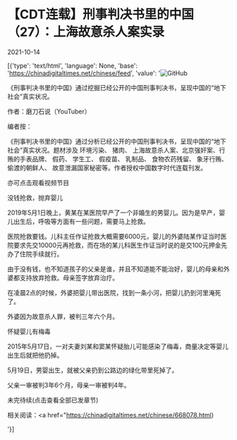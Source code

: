 # 【CDT连载】刑事判决书里的中国（27）：上海故意杀人案实录

2021-10-14

[{'type': 'text/html', 'language': None, 'base': 'https://chinadigitaltimes.net/chinese/feed', 'value': '![GitHub](https://chinadigitaltimes.net/chinese/files/2021/09/刑事判决书里的中国-791x1024.jpg)



《刑事判决书里的中国》通过挖掘已经公开的中国刑事判决书，呈现中国的“地下社会”真实状况。 

作者：磨刀石说（YouTuber）



编者按：

《刑事判决书里的中国》通过分析已经公开的中国刑事判决书，呈现中国的“地下社会”真实状况。题材涉及 环境污染、 猪肉、 上海故意杀人案、北京强奸案、行贿的手表品牌、 假药、 学生工、 假疫苗、 乳制品、 食物农药残留、 象牙行贿、 偷渡的朝鲜人、 故意泄漏国家秘密等。作者授权中国数字时代连载刊发。

亦可点击观看视频节目





没钱抢救，抛弃婴儿

2019年5月1日晚上，黄某在某医院早产了一个非婚生的男婴儿。因为是早产，婴儿出生后，呼吸等方面有一些问题，需要马上抢救。

医院抢救要钱。儿科主任作证抢救大概需要6000元，婴儿的外婆陆某作证当时医院要求先交10000元再抢救，而在场的某儿科医生作证当时说的是交100元押金先办了住院手续就行。

由于没有钱，也不知道孩子的父亲是谁，并且不知道能不能治好，婴儿的母亲和外婆都支持放弃抢救。母亲签字放弃治疗。

在凌晨2点的时候，外婆把婴儿带出医院，找到一条小河，把婴儿扔到河里淹死了。

外婆因为故意杀人罪，被判三年六个月。

怀疑婴儿有梅毒

2015年5月17日，一对夫妻刘某和窦某怀疑胎儿可能感染了梅毒，商量决定等婴儿出生后就把他扔掉。

5月19日，男婴出生，就被父亲扔到公路边的绿化带里死掉了。

父亲一审被判3年6个月，母亲一审被判4年。

未完待续(点击查看全部已发章节)



相关阅读：<a href="https://chinadigitaltimes.net/chinese/668078.html)

'}]